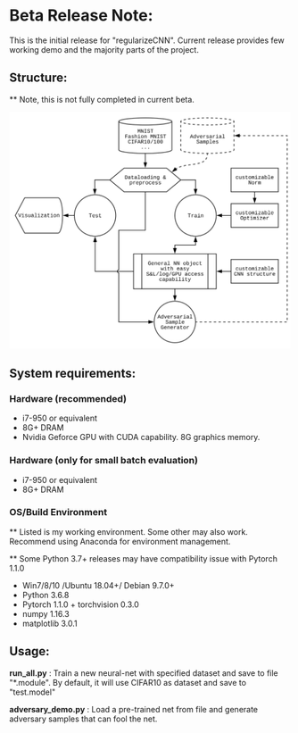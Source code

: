 # Beta Release Note:

This is the initial release for "regularizeCNN". Current release provides few working demo and the majority parts of the project.

## Structure:
\*\* Note, this is not fully completed in current beta.
<p align="center">
  <img width="600" src="./structure.svg">
</p>

## System requirements:
### Hardware (recommended)
*  i7-950 or equivalent
*  8G+ DRAM
*  Nvidia Geforce GPU with CUDA capability. 8G graphics memory.

### Hardware (only for small batch evaluation)
*  i7-950 or equivalent
*  8G+ DRAM

### OS/Build Environment
\*\* Listed is my working environment. Some other may also work. Recommend using Anaconda for environment management.

\*\* Some Python 3.7+ releases may have compatibility issue with Pytorch 1.1.0

*  Win7/8/10 /Ubuntu 18.04+/ Debian 9.7.0+
*  Python 3.6.8
*  Pytorch 1.1.0 + torchvision 0.3.0
*  numpy 1.16.3
*  matplotlib 3.0.1

## Usage:
**run_all.py** : Train a new neural-net with specified dataset and save to file "\*.module". By default, it will use CIFAR10 as dataset and save to "test.model"

**adversary_demo.py** : Load a pre-trained net from file and generate adversary samples that can fool the net.
